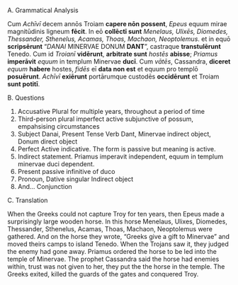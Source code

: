 
A.	Grammatical Analysis

Cum *Achīvī* decem annōs Troiam **capere nōn possent**, *Epeus* equum mirae magnitūdinis ligneum **fēcit**. In eō **collēctī sunt** *Menelaus, Ulixēs, Diomedes, Thessander, Sthenelus, Acamas, Thoas, Machaon, Neoptolemus*. et in equō **scripsērunt** “*DANAI* MINERVAE DONUM **DANT**”, castraque **transtulērunt** Tenedo. Cum id *Troianī* **vidērunt**, **arbitrate sunt** *hostēs* **abisse**; *Priamus* **imperāvit** *equum* in templum Minervae **ducī**. Cum *vātēs*, Cassandra, **diceret** *equum* **habere** hostes, *fidēs* eī **data non est** et equum pro templō **posuērunt**. *Achīvī* **exiērunt** portārumque custodēs **occidērunt** et Troiam **sunt potitī**.


B.	Questions

1.	Accusative Plural for multiple years, throughout a period of time
2.	Third-person plural imperfect active subjunctive of possum, empahsising circumstances
3.	Subject Danai, Present Tense Verb Dant, Minervae indirect object, Donum direct object
4.	Perfect Active indicative. The form is passive but meaning is active.
5.	 Indirect statement. Priamus imperavit independent, equum in templum minervae duci dependent. 
6.	 Present passive infinitive of duco
7.	Pronoun, Dative singular Indirect object 
8.	And... Conjunction




C.	Translation

When the Greeks could not capture Troy for ten years, then Epeus made a surprisingly large wooden horse. 
In this horse Menelaus, Ulixes, Diomedes, Thessander, Sthenelus, Acamas, Thoas, Machaon, Neoptolemus were gathered. 
And on the horse they wrote, “Greeks give a gift to Minervae” and moved theirs camps to island Tenedo. When the Trojans saw it, they judged the enemy had gone away. 
Priamus ordered the horse to be led into the temple of Minervae. The prophet Cassandra said the horse had enemies within, trust was not given to her, they put the the horse in the temple. 
The Greeks exited, killed the guards of the gates and conquered Troy.


